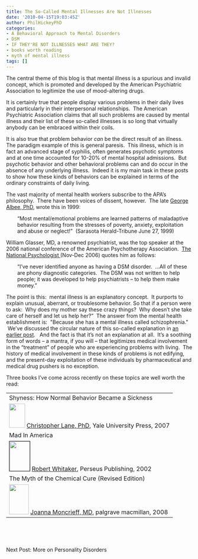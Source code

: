 ```yaml
---
title: The So-Called Mental Illnesses Are Not Illnesses
date: '2010-04-15T19:03:45Z'
author: PhilHickeyPhD
categories:
- A Behavioral Approach to Mental Disorders
- DSM
- IF THEY'RE NOT ILLNESSES WHAT ARE THEY?
- books worth reading
- myth of mental illness
tags: []
---
```


The central theme of this blog is that mental illness is a spurious and invalid concept, which is promoted and developed by the American Psychiatric Association to legitimize the use of mood-altering drugs.

It is certainly true that people display various problems in their daily lives and particularly in their interpersonal relationships.  The American Psychiatric Association claims that all such problems are caused by mental illness and their list of these so-called illnesses is so long that virtually anybody can be embraced within their coils.

It is also true that problem behavior <em>can</em> be the direct result of an illness.  The paradigm example of this is general paresis.  This illness, which is in fact an advanced stage of syphilis, often generates psychotic symptoms and at one time accounted for 10-20% of mental hospital admissions.  But psychotic behavior and other behavioral problems can and do occur in the absence of any underlying illness.  Indeed it is my main task in these posts to show how these kinds of behaviors can be explained in terms of the ordinary constraints of daily living.

The vast majority of mental health workers subscribe to the APA’s philosophy.  There have been voices of dissent, however.  The late <a href="http://en.wikipedia.org/wiki/George_Albee">George Albee, PhD</a>, wrote this in 1999:
<p style="padding-left: 30px;">“Most mental/emotional problems are learned patterns of maladaptive behavior resulting from the stresses of poverty, anxiety, exploitation and abuse or neglect!”  (Sarasota Herald-Tribune June 27, 1999)</p>
William Glasser, MD, a renowned psychiatrist, was the top speaker at the 2006 national conference of the American Psychotherapy Association.  <a href="http://www.nationalpsychologist.com/articles/art_v15n6_2.htm">The National Psychologist </a>(Nov-Dec 2006) quotes him as follows:
<p style="padding-left: 30px;">“I’ve never identified anyone as having a DSM disorder.  …All of these are phony diagnostic categories.  The DSM was not written to help people; it was developed to help psychiatrists – to help them make money.”</p>
The point is this:  mental illness is an explanatory concept.  It purports to explain unusual, aberrant, or troublesome behavior. So that if a person were to ask:  Why does my mother say these crazy things?  Why doesn’t she take care of herself and let us help her?”  The answer from the mental health establishment is:  "Because she has a mental illness called schizophrenia."  We’ve discussed the circular nature of this so-called explanation in <a href="https://www.behaviorismandmentalhealth.com/2009/03/31/attention-deficithyperactivity-disorder/">an earlier post</a>.   And the fact is that it’s not an explanation at all.  It’s a soothing form of words – a mantra, if you will – that legitimizes medical involvement in the “treatment” of people who are experiencing problems with living.  The history of medical involvement in these kinds of problems is not edifying, and the present-day exploitation of these individuals by pharmaceutical and medical drug pushers is no exception.

Three books I’ve come across recently on these topics are well worth the read:
<table style="cell-padding: 0; cell-spacing: 0;" border="0">
<tbody>
<tr>
<td>Shyness: How Normal Behavior Became a Sickness</td>
</tr>
<tr>
<td><a href="https://www.behaviorismandmentalhealth.com/wp-content/uploads/2010/04/Shyness5.jpg"><img class="size-full wp-image-150 alignleft" title="Shyness" alt="" src="https://www.behaviorismandmentalhealth.com/wp-content/uploads/2010/04/Shyness5.jpg" width="43" height="65" /></a>
<a href="http://www.christopherlane.org/">Christopher Lane, PhD</a>, Yale University Press, 2007</td>
</tr>
<tr>
<td>Mad In America</td>
</tr>
<tr>
<td><a href="https://www.behaviorismandmentalhealth.com/wp-content/uploads/2010/04/Mad-in-America1.jpg"><img class="alignleft size-full wp-image-152" style="border: 1px solid black;" title="Mad in America" alt="" src="https://www.behaviorismandmentalhealth.com/wp-content/uploads/2010/04/Mad-in-America1.jpg" width="55" height="80" /></a>
<a href="http://www.madinamerica.com/madinamerica.com/Whitaker/Whitaker.html">Robert Whitaker</a>, Perseus Publishing, 2002</td>
</tr>
<tr>
<td>The Myth of the Chemical Cure (Revised Edition)</td>
</tr>
<tr>
<td><a href="https://www.behaviorismandmentalhealth.com/wp-content/uploads/2010/04/The-Myth-of-the-Chemical-Cure1.jpg"><img class="size-full wp-image-157 alignleft" title="The Myth of the Chemical Cure" alt="" src="https://www.behaviorismandmentalhealth.com/wp-content/uploads/2010/04/The-Myth-of-the-Chemical-Cure1.jpg" width="53" height="81" /></a>
<a href="http://www.ucl.ac.uk/mental-health-sciences/staff/moncrieff.htm">Joanna Moncrieff, MD</a>, palgrave macmillan, 2008</td>
</tr>
</tbody>
</table>
&nbsp;

&nbsp;

Next Post: More on Personality Disorders